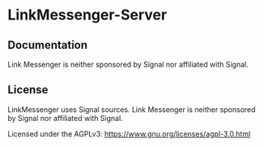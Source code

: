 LinkMessenger-Server
=================

Documentation
-------------
Link Messenger is neither sponsored by Signal nor affiliated with Signal.

License
---------------------
LinkMessenger uses Signal sources. Link Messenger is neither sponsored by Signal nor affiliated with Signal.

Licensed under the AGPLv3: https://www.gnu.org/licenses/agpl-3.0.html

